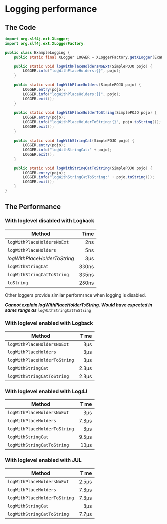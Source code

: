 # Logging performance

## The Code
```java
import org.slf4j.ext.XLogger;
import org.slf4j.ext.XLoggerFactory;

public class ExampleLogging {
    public static final XLogger LOGGER = XLoggerFactory.getXLogger(ExampleLogging.class);

    public static void logWithPlaceHoldersNoExt(SimplePOJO pojo) {
        LOGGER.info("logWithPlaceHolders:{}", pojo);
    }
    
    public static void logWithPlaceHolders(SimplePOJO pojo) {
        LOGGER.entry(pojo);
        LOGGER.info("logWithPlaceHolders:{}", pojo);
        LOGGER.exit();
    }
    
    public static void logWithPlaceHolderToString(SimplePOJO pojo) {
        LOGGER.entry(pojo);
        LOGGER.info("logWithPlaceHolderToString:{}", pojo.toString());
        LOGGER.exit();
    }
    
    public static void logWithStringCat(SimplePOJO pojo) {
        LOGGER.entry(pojo);
        LOGGER.info("logWithStringCat:" + pojo);
        LOGGER.exit();
    }

    public static void logWithStringCatToString(SimplePOJO pojo) {
        LOGGER.entry(pojo);
        LOGGER.info("logWithStringCatToString:" + pojo.toString());
        LOGGER.exit();
    }
}
```
## The Performance

### With loglevel disabled with Logback

|         **Method**           | **Time**  |
|------------------------------|----------:|
| `logWithPlaceHoldersNoExt`   |       2ns |
| `logWithPlaceHolders`        |       5ns |
| _logWithPlaceHolderToString_ | 3&micro;s |
| `logWithStringCat`           |     330ns |
| `logWithStringCatToString`   |     335ns |
| `toString`                   |     280ns |

Other loggers provide similar performance when logging is disabled.

**_Cannot explain logWithPlaceHolderToString. Would have expected in same range as_** `logWithStringCatToString` 

### With loglevel enabled with Logback

|          **Method**          |  **Time**   |
|------------------------------|------------:|
| `logWithPlaceHoldersNoExt`   |   3&micro;s |
| `logWithPlaceHolders`        |   3&micro;s |
| `logWithPlaceHolderToString` |   3&micro;s |
| `logWithStringCat`           | 2.8&micro;s |
| `logWithStringCatToString`   | 2.8&micro;s |

### With loglevel enabled with Log4J

|          **Method**          |  **Time**   |
|------------------------------|------------:|
| `logWithPlaceHoldersNoExt`   |   3&micro;s |
| `logWithPlaceHolders`        | 7.8&micro;s |
| `logWithPlaceHolderToString` |   8&micro;s |
| `logWithStringCat`           | 9.5&micro;s |
| `logWithStringCatToString`   |  10&micro;s |


### With loglevel enabled with JUL

|          **Method**          |  **Time**   |
|------------------------------|------------:|
| `logWithPlaceHoldersNoExt`   | 2.5&micro;s |
| `logWithPlaceHolders`        | 7.8&micro;s |
| `logWithPlaceHolderToString` | 7.8&micro;s |
| `logWithStringCat`           |   8&micro;s |
| `logWithStringCatToString`   | 7.7&micro;s |

